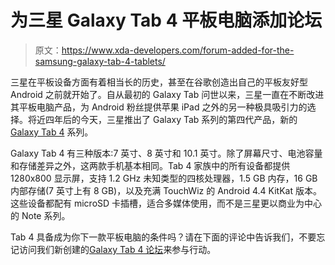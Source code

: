 # 为三星 Galaxy Tab 4 平板电脑添加论坛

> 原文：<https://www.xda-developers.com/forum-added-for-the-samsung-galaxy-tab-4-tablets/>

三星在平板设备方面有着相当长的历史，甚至在谷歌创造出自己的平板友好型 Android 之前就开始了。自从最初的 Galaxy Tab 问世以来，三星一直在不断改进其平板电脑产品，为 Android 粉丝提供苹果 iPad 之外的另一种极具吸引力的选择。将近四年后的今天，三星推出了 Galaxy Tab 系列的第四代产品，新的 [Galaxy Tab 4](http://forum.xda-developers.com/tab-4) 系列。

Galaxy Tab 4 有三种版本:7 英寸、8 英寸和 10.1 英寸。除了屏幕尺寸、电池容量和存储差异之外，这两款手机基本相同。Tab 4 家族中的所有设备都提供 1280x800 显示屏，支持 1.2 GHz 未知类型的四核处理器，1.5 GB 内存，16 GB 内部存储(7 英寸上有 8 GB)，以及充满 TouchWiz 的 Android 4.4 KitKat 版本。这些设备都配有 microSD 卡插槽，适合多媒体使用，而不是三星更以商业为中心的 Note 系列。

Tab 4 具备成为你下一款平板电脑的条件吗？请在下面的评论中告诉我们，不要忘记访问我们新创建的[Galaxy Tab 4 论坛](http://forum.xda-developers.com/tab-4)来参与行动。